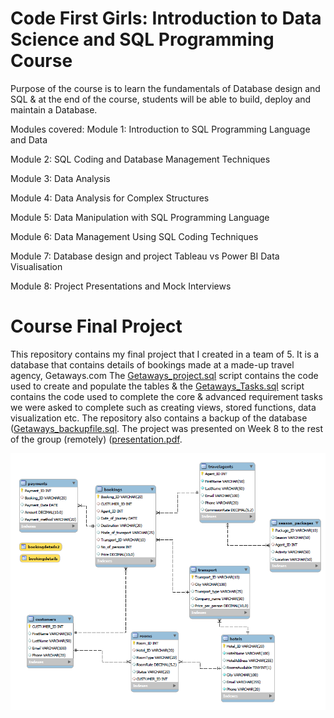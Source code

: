 # Code First Girls: Introduction to Data Science and SQL Programming Course
Purpose of the course is to learn the fundamentals of Database design and SQL & at the end of the course, students will be able to build, deploy and maintain a Database.

Modules covered:
Module 1: Introduction to SQL Programming Language and Data

Module 2: SQL Coding and Database Management Techniques

Module 3: Data Analysis

Module 4: Data Analysis for Complex Structures

Module 5: Data Manipulation with SQL Programming Language

Module 6: Data Management Using SQL Coding Techniques

Module 7: Database design and project Tableau vs Power BI Data Visualisation

Module 8: Project Presentations and Mock Interviews

# Course Final Project
This repository contains my final project that I created in a team of 5. It is a database that contains details of bookings made at a made-up travel agency, Getaways.com
The [Getaways_project.sql](https://github.com/EmiliaCMorales/CFG-Data-SQL-Project/blob/main/Getaways%20Project.sql) script contains the code used to create and populate the tables & the [Getaways_Tasks.sql](https://github.com/EmiliaCMorales/CFG-Data-SQL-Project/blob/main/Getaways%20Tasks.sql) script contains the code used to complete the core & advanced requirement tasks we were asked to complete such as creating views, stored functions, data visualization etc. 
The repository also contains a backup of the database ([Getaways_backupfile.sql](https://github.com/EmiliaCMorales/CFG-Data-SQL-Project/blob/main/Getaways%20Backupfile.sql). 
The project was presented on Week 8 to the rest of the group (remotely) ([presentation.pdf](https://github.com/EmiliaCMorales/CFG-Data-SQL-Project/blob/main/Presentation.pdf).

![Getaways_db_diagram](https://github.com/EmiliaCMorales/CFG-Data-SQL-Project/blob/main/Getaways%20DB%20diagram.png)
